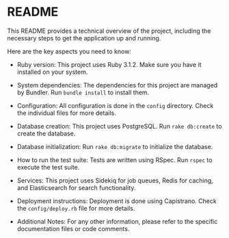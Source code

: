 # README

This README provides a technical overview of the project, including the necessary steps to get the application up and running.

Here are the key aspects you need to know:

* Ruby version: This project uses Ruby 3.1.2. Make sure you have it installed on your system.

* System dependencies: The dependencies for this project are managed by Bundler. Run `bundle install` to install them.

* Configuration: All configuration is done in the `config` directory. Check the individual files for more details.

* Database creation: This project uses PostgreSQL. Run `rake db:create` to create the database.

* Database initialization: Run `rake db:migrate` to initialize the database.

* How to run the test suite: Tests are written using RSpec. Run `rspec` to execute the test suite.

* Services: This project uses Sidekiq for job queues, Redis for caching, and Elasticsearch for search functionality.

* Deployment instructions: Deployment is done using Capistrano. Check the `config/deploy.rb` file for more details.

* Additional Notes: For any other information, please refer to the specific documentation files or code comments.

